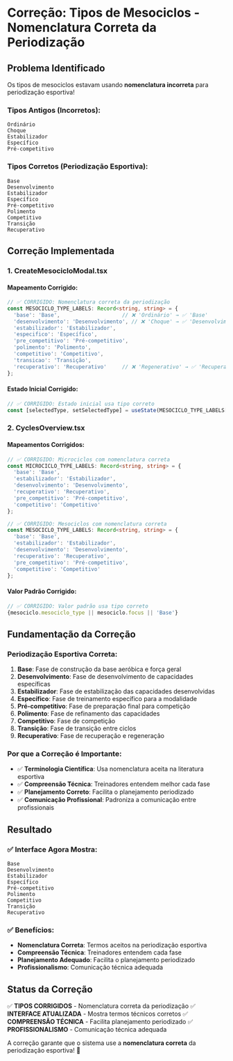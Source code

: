 # Correção: Tipos de Mesociclos - Nomenclatura Correta da Periodização

## Problema Identificado

Os tipos de mesociclos estavam usando **nomenclatura incorreta** para periodização esportiva!

### **Tipos Antigos (Incorretos):**
```
Ordinário
Choque
Estabilizador
Específico
Pré-competitivo
```

### **Tipos Corretos (Periodização Esportiva):**
```
Base
Desenvolvimento
Estabilizador
Específico
Pré-competitivo
Polimento
Competitivo
Transição
Recuperativo
```

## Correção Implementada

### **1. CreateMesocicloModal.tsx**

#### **Mapeamento Corrigido:**
```typescript
// ✅ CORRIGIDO: Nomenclatura correta da periodização
const MESOCICLO_TYPE_LABELS: Record<string, string> = {
  'base': 'Base',                    // ❌ 'Ordinário' → ✅ 'Base'
  'desenvolvimento': 'Desenvolvimento', // ❌ 'Choque' → ✅ 'Desenvolvimento'
  'estabilizador': 'Estabilizador',
  'especifico': 'Específico',
  'pre_competitivo': 'Pré-competitivo',
  'polimento': 'Polimento',
  'competitivo': 'Competitivo',
  'transicao': 'Transição',
  'recuperativo': 'Recuperativo'     // ❌ 'Regenerativo' → ✅ 'Recuperativo'
};
```

#### **Estado Inicial Corrigido:**
```typescript
// ✅ CORRIGIDO: Estado inicial usa tipo correto
const [selectedType, setSelectedType] = useState(MESOCICLO_TYPE_LABELS['base'] || 'Base');
```

### **2. CyclesOverview.tsx**

#### **Mapeamentos Corrigidos:**
```typescript
// ✅ CORRIGIDO: Microciclos com nomenclatura correta
const MICROCICLO_TYPE_LABELS: Record<string, string> = {
  'base': 'Base',
  'estabilizador': 'Estabilizador',
  'desenvolvimento': 'Desenvolvimento',
  'recuperativo': 'Recuperativo',
  'pre_competitivo': 'Pré-competitivo',
  'competitivo': 'Competitivo'
};

// ✅ CORRIGIDO: Mesociclos com nomenclatura correta
const MESOCICLO_TYPE_LABELS: Record<string, string> = {
  'base': 'Base',
  'estabilizador': 'Estabilizador',
  'desenvolvimento': 'Desenvolvimento',
  'recuperativo': 'Recuperativo',
  'pre_competitivo': 'Pré-competitivo',
  'competitivo': 'Competitivo'
};
```

#### **Valor Padrão Corrigido:**
```typescript
// ✅ CORRIGIDO: Valor padrão usa tipo correto
{mesociclo.mesociclo_type || mesociclo.focus || 'Base'}
```

## Fundamentação da Correção

### **Periodização Esportiva Correta:**

1. **Base**: Fase de construção da base aeróbica e força geral
2. **Desenvolvimento**: Fase de desenvolvimento de capacidades específicas
3. **Estabilizador**: Fase de estabilização das capacidades desenvolvidas
4. **Específico**: Fase de treinamento específico para a modalidade
5. **Pré-competitivo**: Fase de preparação final para competição
6. **Polimento**: Fase de refinamento das capacidades
7. **Competitivo**: Fase de competição
8. **Transição**: Fase de transição entre ciclos
9. **Recuperativo**: Fase de recuperação e regeneração

### **Por que a Correção é Importante:**

- ✅ **Terminologia Científica**: Usa nomenclatura aceita na literatura esportiva
- ✅ **Compreensão Técnica**: Treinadores entendem melhor cada fase
- ✅ **Planejamento Correto**: Facilita o planejamento periodizado
- ✅ **Comunicação Profissional**: Padroniza a comunicação entre profissionais

## Resultado

### **✅ Interface Agora Mostra:**
```
Base
Desenvolvimento
Estabilizador
Específico
Pré-competitivo
Polimento
Competitivo
Transição
Recuperativo
```

### **✅ Benefícios:**
- **Nomenclatura Correta**: Termos aceitos na periodização esportiva
- **Compreensão Técnica**: Treinadores entendem cada fase
- **Planejamento Adequado**: Facilita o planejamento periodizado
- **Profissionalismo**: Comunicação técnica adequada

## Status da Correção

✅ **TIPOS CORRIGIDOS** - Nomenclatura correta da periodização
✅ **INTERFACE ATUALIZADA** - Mostra termos técnicos corretos
✅ **COMPREENSÃO TÉCNICA** - Facilita planejamento periodizado
✅ **PROFISSIONALISMO** - Comunicação técnica adequada

A correção garante que o sistema use a **nomenclatura correta** da periodização esportiva! 🎯
